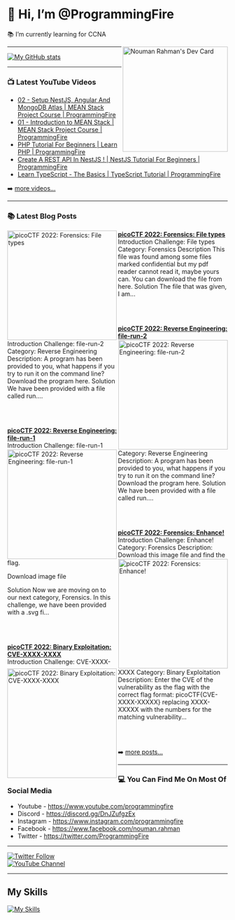 # 👋 Hi, I’m @ProgrammingFire
📚 I’m currently learning for CCNA

<div align="left">
  <a href="https://app.daily.dev/programmingfire"><img align="right" width="240" src="https://api.daily.dev/devcards/86dba213ca724d5892a77340b0410d32.png?r=orz" alt="Nouman Rahman's Dev Card"/></a>
</div>

---

[![My GitHub stats](https://github-readme-stats.vercel.app/api?username=programmingfire&theme=github_dark&show_icons=true)](https://github.com/anuraghazra/github-readme-stats)

---

### 📺 Latest YouTube Videos

<!-- YOUTUBE:START -->
- [02 - Setup NestJS, Angular And MongoDB Atlas | MEAN Stack Project Course | ProgrammingFire](https://www.youtube.com/watch?v=PffxVIxLGMU)
- [01 - Introduction to MEAN Stack | MEAN Stack Project Course | ProgrammingFire](https://www.youtube.com/watch?v=uCbo1Ix3SIA)
- [PHP Tutorial For Beginners | Learn PHP | ProgrammingFire](https://www.youtube.com/watch?v=YQqQHKgmKGc)
- [Create A REST API In NestJS ! | NestJS Tutorial For Beginners | ProgrammingFire](https://www.youtube.com/watch?v=q488cm7UQIo)
- [Learn TypeScript - The Basics | TypeScript Tutorial | ProgrammingFire](https://www.youtube.com/watch?v=gmxI1zjckPQ)
<!-- YOUTUBE:END -->

➡️ [more videos...](https://youtube.com/c/ProgrammingFire)

---

### 📚 Latest Blog Posts

<!-- HASHNODE_BLOG:START -->
<p align="left">
<a href="https://programmingfire.com/picoctf-2022-forensics-file-types" title="picoCTF 2022: Forensics: File types"><img src="https://cdn.hashnode.com/res/hashnode/image/upload/v1666597360137/vKJQ9tzJ-.png" alt="picoCTF 2022: Forensics: File types" width="250px" align="left" /></a>
<a href="https://programmingfire.com/picoctf-2022-forensics-file-types" title="picoCTF 2022: Forensics: File types"><strong>picoCTF 2022: Forensics: File types</strong></a>
<br/> Introduction
Challenge: File types
Category: Forensics
Description
This file was found among some files marked confidential but my pdf reader cannot read it, maybe yours can.
You can download the file from here.
Solution
The file that was given, I am... </p> <br/> <br/>
<p align="left">
<a href="https://programmingfire.com/picoctf-2022-reverse-engineering-file-run-2" title="picoCTF 2022: Reverse Engineering: file-run-2"><img src="https://cdn.hashnode.com/res/hashnode/image/upload/v1665923827194/Uc4t3QQ2z.png" alt="picoCTF 2022: Reverse Engineering: file-run-2" width="250px" align="right" /></a>
<a href="https://programmingfire.com/picoctf-2022-reverse-engineering-file-run-2" title="picoCTF 2022: Reverse Engineering: file-run-2"><strong>picoCTF 2022: Reverse Engineering: file-run-2</strong></a>
<br/> Introduction
Challenge: file-run-2
Category: Reverse Engineering
Description:
A program has been provided to you, what happens if you try to run it on the command line? Download the program here.
Solution
We have been provided with a file called run.... </p> <br/> <br/>
<p align="left">
<a href="https://programmingfire.com/picoctf-2022-reverse-engineering-file-run-1" title="picoCTF 2022: Reverse Engineering: file-run-1"><img src="https://cdn.hashnode.com/res/hashnode/image/upload/v1665923137924/jrxeSSBAp.png" alt="picoCTF 2022: Reverse Engineering: file-run-1" width="250px" align="left" /></a>
<a href="https://programmingfire.com/picoctf-2022-reverse-engineering-file-run-1" title="picoCTF 2022: Reverse Engineering: file-run-1"><strong>picoCTF 2022: Reverse Engineering: file-run-1</strong></a>
<br/> Introduction
Challenge: file-run-1
Category: Reverse Engineering
Description:
A program has been provided to you, what happens if you try to run it on the command line? Download the program here.
Solution
We have been provided with a file called run.... </p> <br/> <br/>
<p align="left">
<a href="https://programmingfire.com/picoctf-2022-forensics-enhance" title="picoCTF 2022: Forensics: Enhance!"><img src="https://cdn.hashnode.com/res/hashnode/image/upload/v1665845176091/FZGJdlesR.png" alt="picoCTF 2022: Forensics: Enhance!" width="250px" align="right" /></a>
<a href="https://programmingfire.com/picoctf-2022-forensics-enhance" title="picoCTF 2022: Forensics: Enhance!"><strong>picoCTF 2022: Forensics: Enhance!</strong></a>
<br/> Introduction
Challenge: Enhance!
Category: Forensics
Description:
Download this image file and find the flag.

Download image file

Solution
Now we are moving on to our next category, Forensics. In this challenge, we have been provided with a .svg fi... </p> <br/> <br/>
<p align="left">
<a href="https://programmingfire.com/picoctf-2022-binary-exploitation-cve-xxxx-xxxx" title="picoCTF 2022: Binary Exploitation: CVE-XXXX-XXXX"><img src="https://cdn.hashnode.com/res/hashnode/image/upload/v1665843077766/bDp6jThex.png" alt="picoCTF 2022: Binary Exploitation: CVE-XXXX-XXXX" width="250px" align="left" /></a>
<a href="https://programmingfire.com/picoctf-2022-binary-exploitation-cve-xxxx-xxxx" title="picoCTF 2022: Binary Exploitation: CVE-XXXX-XXXX"><strong>picoCTF 2022: Binary Exploitation: CVE-XXXX-XXXX</strong></a>
<br/> Introduction
Challenge: CVE-XXXX-XXXX
Category: Binary Exploitation
Description:
Enter the CVE of the vulnerability as the flag with the correct flag format:
picoCTF{CVE-XXXX-XXXXX} replacing XXXX-XXXXX with the numbers for the matching vulnerability... </p> <br/> <br/>
<!-- HASHNODE_BLOG:END -->


➡️ [more posts...](https://programmingfire.com/)

---

### 💻 You Can Find Me On Most Of Social Media

* Youtube - https://www.youtube.com/programmingfire
* Discord - https://discord.gg/DnJZufgzEx
* Instagram - https://www.instagram.com/programmingfire
* Facebook - https://www.facebook.com/nouman.rahman
* Twitter - https://twitter.com/ProgrammingFire

---

[![Twitter Follow](https://img.shields.io/twitter/follow/ProgrammingFire?label=Follow%20On%20Twitter&style=social)](https://twitter.com/ProgrammingFire)
<br>
[![YouTube Channel](https://img.shields.io/youtube/channel/subscribers/UCWOD0-JKR1WfpEf_MhdY2pw?label=Subscribe%20On%20YouTube&style=social)](https://youtube.com/c/ProgrammingFire)

---

## My Skills
[![My Skills](https://skillicons.dev/icons?i=dotnet,cs,js,ts,html,css,wasm,git,vscode,docker,kubernetes,redis,postgres,mongodb,md,linux,graphql,go,figma)](https://skillicons.dev)
